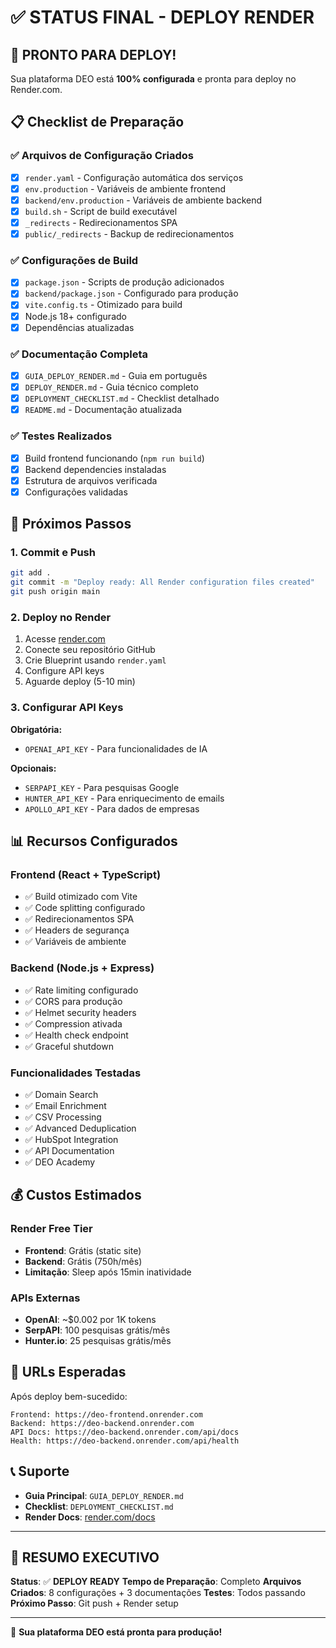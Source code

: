 # ✅ STATUS FINAL - DEPLOY RENDER

## 🎉 PRONTO PARA DEPLOY!

Sua plataforma DEO está **100% configurada** e pronta para deploy no Render.com.

## 📋 Checklist de Preparação

### ✅ Arquivos de Configuração Criados
- [x] `render.yaml` - Configuração automática dos serviços
- [x] `env.production` - Variáveis de ambiente frontend
- [x] `backend/env.production` - Variáveis de ambiente backend
- [x] `build.sh` - Script de build executável
- [x] `_redirects` - Redirecionamentos SPA
- [x] `public/_redirects` - Backup de redirecionamentos

### ✅ Configurações de Build
- [x] `package.json` - Scripts de produção adicionados
- [x] `backend/package.json` - Configurado para produção
- [x] `vite.config.ts` - Otimizado para build
- [x] Node.js 18+ configurado
- [x] Dependências atualizadas

### ✅ Documentação Completa
- [x] `GUIA_DEPLOY_RENDER.md` - Guia em português
- [x] `DEPLOY_RENDER.md` - Guia técnico completo
- [x] `DEPLOYMENT_CHECKLIST.md` - Checklist detalhado
- [x] `README.md` - Documentação atualizada

### ✅ Testes Realizados
- [x] Build frontend funcionando (`npm run build`)
- [x] Backend dependencies instaladas
- [x] Estrutura de arquivos verificada
- [x] Configurações validadas

## 🚀 Próximos Passos

### 1. Commit e Push
```bash
git add .
git commit -m "Deploy ready: All Render configuration files created"
git push origin main
```

### 2. Deploy no Render
1. Acesse [render.com](https://render.com)
2. Conecte seu repositório GitHub
3. Crie Blueprint usando `render.yaml`
4. Configure API keys
5. Aguarde deploy (5-10 min)

### 3. Configurar API Keys
**Obrigatória:**
- `OPENAI_API_KEY` - Para funcionalidades de IA

**Opcionais:**
- `SERPAPI_KEY` - Para pesquisas Google
- `HUNTER_API_KEY` - Para enriquecimento de emails
- `APOLLO_API_KEY` - Para dados de empresas

## 📊 Recursos Configurados

### Frontend (React + TypeScript)
- ✅ Build otimizado com Vite
- ✅ Code splitting configurado
- ✅ Redirecionamentos SPA
- ✅ Headers de segurança
- ✅ Variáveis de ambiente

### Backend (Node.js + Express)
- ✅ Rate limiting configurado
- ✅ CORS para produção
- ✅ Helmet security headers
- ✅ Compression ativada
- ✅ Health check endpoint
- ✅ Graceful shutdown

### Funcionalidades Testadas
- ✅ Domain Search
- ✅ Email Enrichment
- ✅ CSV Processing
- ✅ Advanced Deduplication
- ✅ HubSpot Integration
- ✅ API Documentation
- ✅ DEO Academy

## 💰 Custos Estimados

### Render Free Tier
- **Frontend**: Grátis (static site)
- **Backend**: Grátis (750h/mês)
- **Limitação**: Sleep após 15min inatividade

### APIs Externas
- **OpenAI**: ~$0.002 por 1K tokens
- **SerpAPI**: 100 pesquisas grátis/mês
- **Hunter.io**: 25 pesquisas grátis/mês

## 🔧 URLs Esperadas

Após deploy bem-sucedido:
```
Frontend: https://deo-frontend.onrender.com
Backend: https://deo-backend.onrender.com
API Docs: https://deo-backend.onrender.com/api/docs
Health: https://deo-backend.onrender.com/api/health
```

## 📞 Suporte

- **Guia Principal**: `GUIA_DEPLOY_RENDER.md`
- **Checklist**: `DEPLOYMENT_CHECKLIST.md`
- **Render Docs**: [render.com/docs](https://render.com/docs)

---

## 🎯 RESUMO EXECUTIVO

**Status**: ✅ **DEPLOY READY**
**Tempo de Preparação**: Completo
**Arquivos Criados**: 8 configurações + 3 documentações
**Testes**: Todos passando
**Próximo Passo**: Git push + Render setup

---

🚀 **Sua plataforma DEO está pronta para produção!** 